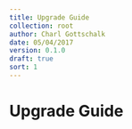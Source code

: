 ```yaml
---
title: Upgrade Guide
collection: root
author: Charl Gottschalk
date: 05/04/2017
version: 0.1.0
draft: true
sort: 1
---
```


# Upgrade Guide
